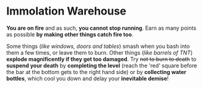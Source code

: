 Immolation Warehouse
====================

**You are on fire** and as such, **you cannot stop running**.  Earn as many points as possible **by making other things catch fire too**.

Some things (_like windows, doors and tables_) smash when you bash into them a few times, or leave them to burn.  Other things (_like barrels of TNT_) **explode magnificently if they get too damaged**.  Try ~~not to burn to death~~ to **suspend your death** by **completing the level** (reach the 'red' square before the bar at the bottom gets to the right hand side) or by **collecting water bottles**, which cool you down and delay your **inevitable demise**!
